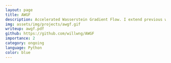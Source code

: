 ```yaml
---
layout: page
title: AWGF
description: Accelerated Wasserstein Gradient Flow. I extend previous works of gradient flow under the Wasserstein-2 metric and consider a new flow which imitates a structural relaxation. 
img: assets/img/projects/awgf.gif
writeup: awgf.pdf
github: https://github.com/willwng/AWGF
importance: 2
category: ongoing
language: Python
color: blue
---
```


